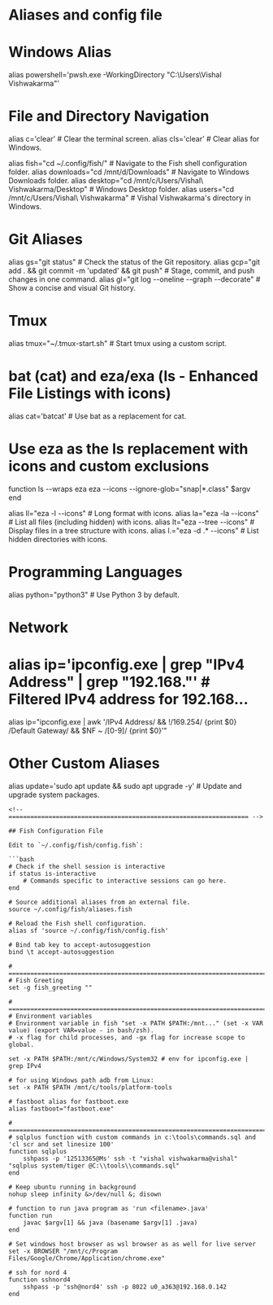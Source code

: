# Aliases and config file

# Windows Alias
alias powershell='pwsh.exe -WorkingDirectory "C:\Users\Vishal Vishwakarma"'

# File and Directory Navigation
alias c='clear'                   # Clear the terminal screen.
alias cls='clear'                 # Clear alias for Windows.

alias fish="cd ~/.config/fish/"   # Navigate to the Fish shell configuration folder.
alias downloads="cd /mnt/d/Downloads"  # Navigate to Windows Downloads folder.
alias desktop="cd /mnt/c/Users/Vishal\ Vishwakarma/Desktop"  # Windows Desktop folder.
alias users="cd /mnt/c/Users/Vishal\ Vishwakarma"  # Vishal Vishwakarma's directory in Windows.

# Git Aliases
alias gs="git status"             # Check the status of the Git repository.
alias gcp="git add . && git commit -m 'updated' && git push"  # Stage, commit, and push changes in one command.
alias gl="git log --oneline --graph --decorate"  # Show a concise and visual Git history.

# Tmux
alias tmux="~/.tmux-start.sh"     # Start tmux using a custom script.

# bat (cat) and eza/exa (ls - Enhanced File Listings with icons)
alias cat='batcat'                 # Use bat as a replacement for cat.

# Use eza as the ls replacement with icons and custom exclusions
function ls --wraps eza
    eza --icons --ignore-glob="snap|*.class" $argv
end

alias ll="eza -l --icons"          # Long format with icons.
alias la="eza -la --icons"         # List all files (including hidden) with icons.
alias lt="eza --tree --icons"      # Display files in a tree structure with icons.
alias l.="eza -d .* --icons"       # List hidden directories with icons.

# Programming Languages
alias python="python3"  # Use Python 3 by default.

# Network
# alias ip='ipconfig.exe | grep "IPv4 Address" | grep "192.168."'  # Filtered IPv4 address for 192.168...
alias ip="ipconfig.exe | awk '/IPv4 Address/ && !/169.254/ {print \$0} /Default Gateway/ && \$NF ~ /[0-9]/ {print \$0}'"

# Other Custom Aliases
alias update='sudo apt update && sudo apt upgrade -y'  # Update and upgrade system packages.
```
<!-- ================================================================== -->

## Fish Configuration File

Edit to `~/.config/fish/config.fish`:

```bash
# Check if the shell session is interactive
if status is-interactive
    # Commands specific to interactive sessions can go here.
end

# Source additional aliases from an external file.
source ~/.config/fish/aliases.fish

# Reload the Fish shell configuration.
alias sf 'source ~/.config/fish/config.fish'

# Bind tab key to accept-autosuggestion
bind \t accept-autosuggestion

# =========================================================================
# Fish Greeting
set -g fish_greeting ""

# =========================================================================
# Environment variables
# Environment variable in fish "set -x PATH $PATH:/mnt..." (set -x VAR value) (export VAR=value - in bash/zsh).
# -x flag for child processes, and -gx flag for increase scope to global.

set -x PATH $PATH:/mnt/c/Windows/System32 # env for ipconfig.exe | grep IPv4

# for using Windows path adb from Linux:
set -x PATH $PATH /mnt/c/tools/platform-tools

# fastboot alias for fastboot.exe
alias fastboot="fastboot.exe"

# =========================================================================
# sqlplus function with custom commands in c:\tools\commands.sql and 'cl scr and set linesize 100'
function sqlplus
    sshpass -p '12513365@Ms' ssh -t "vishal vishwakarma@vishal" "sqlplus system/tiger @C:\\tools\\commands.sql"
end

# Keep ubuntu running in background
nohup sleep infinity &>/dev/null &; disown

# function to run java program as 'run <filename>.java'
function run
    javac $argv[1] && java (basename $argv[1] .java)
end

# Set windows host browser as wsl browser as as well for live server
set -x BROWSER "/mnt/c/Program Files/Google/Chrome/Application/chrome.exe"

# ssh for nord 4
function sshnord4
    sshpass -p 'ssh@nord4' ssh -p 8022 u0_a363@192.168.0.142
end
